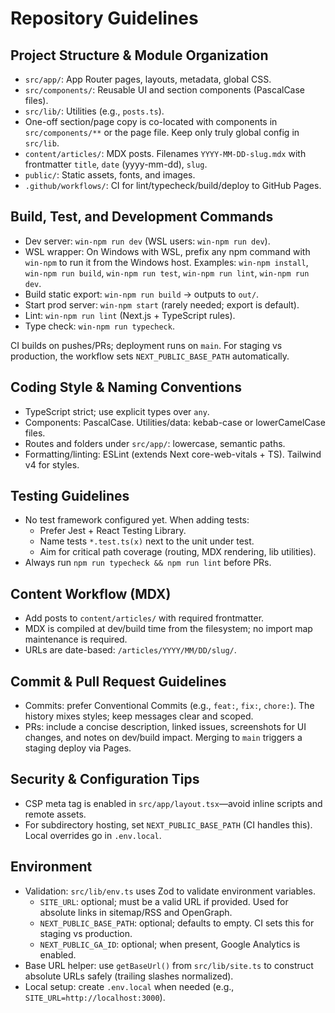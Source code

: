 # Repository Guidelines

## Project Structure & Module Organization
- `src/app/`: App Router pages, layouts, metadata, global CSS.
- `src/components/`: Reusable UI and section components (PascalCase files).
- `src/lib/`: Utilities (e.g., `posts.ts`).
- One-off section/page copy is co-located with components in `src/components/**` or the page file. Keep only truly global config in `src/lib`.
- `content/articles/`: MDX posts. Filenames `YYYY-MM-DD-slug.mdx` with frontmatter `title`, `date` (yyyy-mm-dd), `slug`.
- `public/`: Static assets, fonts, and images.
- `.github/workflows/`: CI for lint/typecheck/build/deploy to GitHub Pages.

## Build, Test, and Development Commands
- Dev server: `win-npm run dev` (WSL users: `win-npm run dev`).
- WSL wrapper: On Windows with WSL, prefix any npm command with `win-npm` to run it from the Windows host. Examples: `win-npm install`, `win-npm run build`, `win-npm run test`, `win-npm run lint`, `win-npm run dev`.
- Build static export: `win-npm run build` → outputs to `out/`.
- Start prod server: `win-npm start` (rarely needed; export is default).
- Lint: `win-npm run lint` (Next.js + TypeScript rules).
- Type check: `win-npm run typecheck`.

CI builds on pushes/PRs; deployment runs on `main`. For staging vs production, the workflow sets `NEXT_PUBLIC_BASE_PATH` automatically.

## Coding Style & Naming Conventions
- TypeScript strict; use explicit types over `any`.
- Components: PascalCase. Utilities/data: kebab-case or lowerCamelCase files.
- Routes and folders under `src/app/`: lowercase, semantic paths.
- Formatting/linting: ESLint (extends Next core-web-vitals + TS). Tailwind v4 for styles.

## Testing Guidelines
- No test framework configured yet. When adding tests:
  - Prefer Jest + React Testing Library.
  - Name tests `*.test.ts(x)` next to the unit under test.
  - Aim for critical path coverage (routing, MDX rendering, lib utilities).
- Always run `npm run typecheck && npm run lint` before PRs.

## Content Workflow (MDX)
- Add posts to `content/articles/` with required frontmatter.
- MDX is compiled at dev/build time from the filesystem; no import map maintenance is required.
- URLs are date-based: `/articles/YYYY/MM/DD/slug/`.

## Commit & Pull Request Guidelines
- Commits: prefer Conventional Commits (e.g., `feat:`, `fix:`, `chore:`). The history mixes styles; keep messages clear and scoped.
- PRs: include a concise description, linked issues, screenshots for UI changes, and notes on dev/build impact. Merging to `main` triggers a staging deploy via Pages.

## Security & Configuration Tips
- CSP meta tag is enabled in `src/app/layout.tsx`—avoid inline scripts and remote assets.
- For subdirectory hosting, set `NEXT_PUBLIC_BASE_PATH` (CI handles this). Local overrides go in `.env.local`.

## Environment
- Validation: `src/lib/env.ts` uses Zod to validate environment variables.
  - `SITE_URL`: optional; must be a valid URL if provided. Used for absolute links in sitemap/RSS and OpenGraph.
  - `NEXT_PUBLIC_BASE_PATH`: optional; defaults to empty. CI sets this for staging vs production.
  - `NEXT_PUBLIC_GA_ID`: optional; when present, Google Analytics is enabled.
- Base URL helper: use `getBaseUrl()` from `src/lib/site.ts` to construct absolute URLs safely (trailing slashes normalized).
- Local setup: create `.env.local` when needed (e.g., `SITE_URL=http://localhost:3000`).
